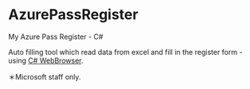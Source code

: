 # AzurePassRegister
My Azure Pass Register - C#

Auto filling tool which read data from excel and fill in the register form - using [C# WebBrowser](https://msdn.microsoft.com/en-us/library/system.windows.forms.webbrowser(v=vs.110).aspx).

＊Microsoft staff only.
